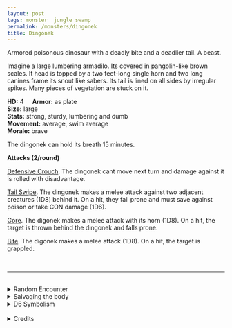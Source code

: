 ```yaml
---
layout: post
tags: monster  jungle swamp
permalink: /monsters/dingonek
title: Dingonek
---
```


Armored poisonous dinosaur with a deadly bite and a deadlier tail. A beast.

Imagine a large lumbering armadilo. Its covered in pangolin-like brown scales. It head is topped by a two feet-long single horn and two long canines frame its snout like sabers. Its tail is lined on all sides by irregular spikes. Many pieces of vegetation are stuck on it.

**HD:** 4  &nbsp; &nbsp;  **Armor:** as plate <br>
**Size:** large <br>
**Stats:** strong, sturdy, lumbering and dumb <br>
**Movement:** average, swim average <br>
**Morale:** brave <br>

The dingonek can hold its breath 15 minutes.

**Attacks (2/round)**

<ins>Defensive Crouch</ins>. The dingonek cant move next turn and damage against it is rolled with disadvantage.

<ins>Tail Swipe</ins>. The dingonek makes a melee attack against two adjacent creatures (1D8) behind it. On a hit, they fall prone and must save against poison or take CON damage (1D6).

<ins>Gore</ins>. The digonek makes a melee attack with its horn (1D8). On a hit, the target is thrown behind the dingonek and falls prone.

<ins>Bite</ins>. The digonek makes a melee attack (1D8). On a hit, the target is grappled.

<br>

---

<br> 

<details markdown="1">
<summary>Random Encounter</summary>
1. **Monster:** 1 dingonek.
1. **Lair:** Big mound of overturned moss and earth. 50% chance that there are 1D12 eggs. <br>	&nbsp; OR <br>	**Omen:** The noise of a slow, giant rake.
1. **Spoor:** A dead predator, its flesh bludgeoned, pieced and cut.
1. **Tracks:** Flattened, roughly raked vegetation.
1. **Trace:** Large pangolin scale.
1. **Trace:** Distinctive musk on a mossy rock.
</details>

<details markdown="1">
<summary>Salvaging the body</summary>

Killing a dingonek is very dangerous but it can feed a village and many weapons can be made from its hide: scale armor, clubs and spears, etc. but the most precious is without doubt its poison.

<span class="alchemy">**Dingonectar.** Poison. Save or be poisoned, save again each day to cure. Lowers constitution by 1D8.</span>
</details>

<details markdown="1">
<summary>D6 Symbolism</summary>
In local cultures the arassas is a symbol of ...

1. Warriors
1. City walls
1. Stubbornness
1. Stupidity
1. Patience
1. Sacred 
</details>

<br>

<details markdown="1">
<summary>Credits</summary>
The dingonek is a cryptid from kenya described as a giant sabertoothed semi-aquatic armadylo. [Richard J. Leblanc Jr](http://savevsdragon.blogspot.com/)'s adaptation in the [Creature Compendium](https://www.drivethrurpg.com/product/147588/CC1-Creature-Compendium) chooses to give it poison. I imagined it like some sort of hippo-ankylosaur. — SaltyGoo </details>
